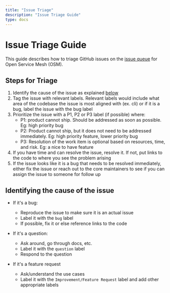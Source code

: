 ```yaml
---
title: "Issue Triage"
description: "Issue Triage Guide"
type: docs
---
```


# Issue Triage Guide

This guide describes how to triage GitHub issues on the [issue queue](https://github.com/openservicemesh/osm/issues) for Open Service Mesh (OSM).

## Steps for Triage
1. Identify the cause of the issue as explained [below](#identifying-the-cause-of-the-issue)
1. Tag the issue with relevant labels. Relevant labels would include what area of the codebase the issue is most aligned with (ex. cli) or if it is a bug, label the issue with the bug label
1. Prioritize the issue with a P1, P2 or P3 label (if possible) where:
    - P1: product cannot ship. Should be addressed as soon as possible. Eg: high priority bug
    - P2: Product cannot ship, but it does not need to be addressed immediately. Eg: high priority feature, lower priority bug
    - P3: Resolution of the work item is optional based on resources, time, and risk. Eg: a nice to have feature
1. If you have time and can resolve the issue, resolve it. If not, put links to the code to where you see the problem arising
1. If the issue looks like it is a bug that needs to be resolved immediately, either fix the issue or reach out to the core maintainers to see if you can assign the issue to someone for follow up


## Identifying the cause of the issue
- If it's a bug: 
    - Reproduce the issue to make sure it is an actual issue
    - Label it with the `bug` label
    - If possible, fix it or else reference links to the code 

- If it's a question: 
    - Ask around, go through docs, etc.
    - Label it with the `question` label
    - Respond to the question

- If it's a feature request 
    - Ask/understand the use cases
    - Label it with the `Improvement/Feature Request` label and add other appropriate labels

